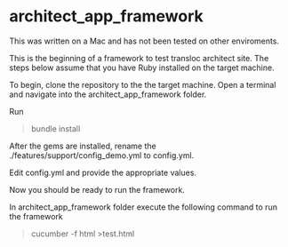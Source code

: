 # architect_app_framework
This was written on a Mac and has not been tested on other enviroments.

This is the beginning of a framework to test transloc architect site.
The steps below assume that you have Ruby installed on the target machine.

To begin, clone the repository to the the target machine.
Open a terminal and navigate into the architect_app_framework folder.

Run 
>bundle install

After the gems are installed, rename the ./features/support/config_demo.yml to config.yml.

Edit config.yml and provide the appropriate values.

Now you should be ready to run the framework.

In architect_app_framework folder execute the following command to run the framework
>cucumber -f html >test.html
